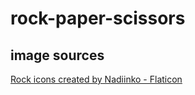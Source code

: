 # rock-paper-scissors

## image sources
<a href="https://www.flaticon.com/free-icons/rock" title="rock icons">Rock icons created by Nadiinko - Flaticon</a>